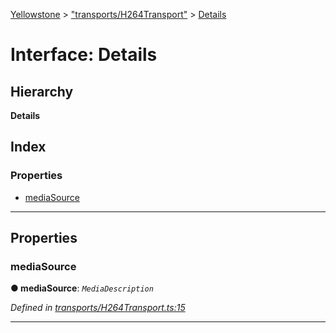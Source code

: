 [Yellowstone](../README.md) > ["transports/H264Transport"](../modules/_transports_h264transport_.md) > [Details](../interfaces/_transports_h264transport_.details.md)

# Interface: Details

## Hierarchy

**Details**

## Index

### Properties

* [mediaSource](_transports_h264transport_.details.md#mediasource)

---

## Properties

<a id="mediasource"></a>

###  mediaSource

**● mediaSource**: *`MediaDescription`*

*Defined in [transports/H264Transport.ts:15](https://github.com/mbullington/yellowstone/blob/c6fe1af/lib/transports/H264Transport.ts#L15)*

___

